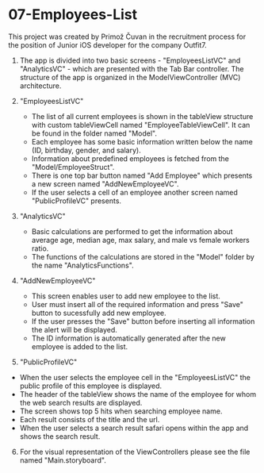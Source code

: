 # 07-Employees-List


This project was created by Primož Čuvan in the recruitment process for the position of Junior iOS developer for the company Outfit7.


1. The app is divided into two basic screens - "EmployeesListVC" and "AnalyticsVC" - which are presented with the Tab Bar controller. The structure of the app is organized in the ModelViewController (MVC) architecture.

2. "EmployeesListVC"
    + The list of all current employees is shown in the tableView structure with custom tableViewCell named "EmployeeTableViewCell". It can be found in the folder named "Model".
    + Each employee has some basic information written below the name (ID, birthday, gender, and salary).
    + Information about predefined employees is fetched from the "Model/EmployeeStruct".
    + There is one top bar button named "Add Employee" which presents a new screen named "AddNewEmployeeVC".
    + If the user selects a cell of an employee another screen named "PublicProfileVC" presents.

3. "AnalyticsVC"
    + Basic calculations are performed to get the information about average age, median age, max salary, and male vs female workers ratio.
    + The functions of the calculations are stored in the "Model" folder by the name "AnalyticsFunctions".

4. "AddNewEmployeeVC"
    + This screen enables user to add new employee to the list.
    + User must insert all of the required information and press "Save" button to sucessfully add new employee. 
    + If the user presses the "Save" button before inserting all information the alert will be displayed.
    + The ID information is automatically generated after the new employee is added to the list.

5. "PublicProfileVC"
+ When the user selects the employee cell in the "EmployeesListVC" the public profile of this employee is displayed.
+ The header of the tableView shows the name of the employee for whom the web search results are displayed.
+ The screen shows top 5 hits when searching employee name.
+ Each result consists of the title and the url.
+ When the user selects a search result safari opens within the app and shows the search result.

6. For the visual representation of the ViewControllers please see the file named "Main.storyboard".
